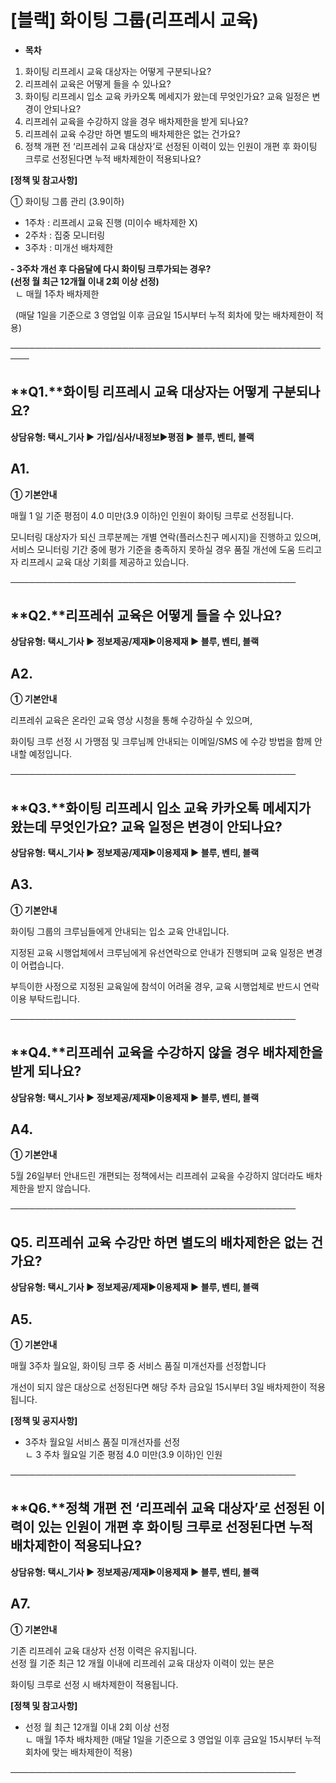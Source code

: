 # [블랙] 화이팅 그룹(리프레시 교육)

* **목차**

1. 화이팅 리프레시 교육 대상자는 어떻게 구분되나요?
2. 리프레쉬 교육은 어떻게 들을 수 있나요?
3. 화이팅 리프레시 입소 교육 카카오톡 메세지가 왔는데 무엇인가요? 교육 일정은 변경이 안되나요?
4. 리프레쉬 교육을 수강하지 않을 경우 배차제한을 받게 되나요?
5. 리프레쉬 교육 수강만 하면 별도의 배차제한은 없는 건가요?
6. 정책 개편 전 ‘리프레쉬 교육 대상자’로 선정된 이력이 있는 인원이 개편 후 화이팅 크루로 선정된다면 누적 배차제한이 적용되나요?

**[정책 및 참고사항]**

① 화이팅 그룹 관리 (3.9이하)

* 1주차 : 리프레시 교육 진행 (미이수 배차제한 X)
* 2주차 : 집중 모니터링
* 3주차 : 미개선 배차제한

**- 3주차 개선 후 다음달에 다시 화이팅 크루가되는 경우?**  
**(선정 월 최근 12개월 이내 2회 이상 선정)**  
  ㄴ 매월 1주차 배차제한

  (매달 1일을 기준으로 3 영업일 이후 금요일 15시부터 누적 회차에 맞는 배차제한이 적용)

─────────────────────────────────────────────────────

**Q1.****화이팅 리프레시 교육 대상자는 어떻게 구분되나요?**
--------------------------------------

**상담유형: **택시\_기사 ▶ 가입/심사/내정보****▶****평점 ▶ 블루, 벤티, 블랙****

**A1.**
-------

**① 기본안내**

매월 1 일 기준 평점이 4.0 미만(3.9 이하)인 인원이 화이팅 크루로 선정됩니다.

모니터링 대상자가 되신 크루분께는 개별 연락(플러스친구 메시지)을 진행하고 있으며,  
서비스 모니터링 기간 중에 평가 기준을 충족하지 못하실 경우 품질 개선에 도움 드리고자 리프레시 교육 대상 기회를 제공하고 있습니다.

──────────────────────────────────────────────

**Q2.****리프레쉬 교육은 어떻게 들을 수 있나요?**
---------------------------------

**상담유형: **택시\_기사 ▶ 정보제공/제재****▶****이용제재 ▶ 블루, 벤티, 블랙****

**A2.**
-------

**① 기본안내**

리프레쉬 교육은 온라인 교육 영상 시청을 통해 수강하실 수 있으며,

화이팅 크루 선정 시 가맹점 및 크루님께 안내되는 이메일/SMS 에 수강 방법을 함께 안내할 예정입니다.

──────────────────────────────────────────────

**Q3.****화이팅 리프레시 입소 교육 카카오톡 메세지가 왔는데 무엇인가요? 교육 일정은 변경이 안되나요?**
---------------------------------------------------------------

**상담유형: **택시\_기사 ▶ 정보제공/제재****▶****이용제재 ▶ 블루, 벤티, 블랙****

**A3.**
-------

**① 기본안내**

화이팅 그룹의 크루님들에게 안내되는 입소 교육 안내입니다.

지정된 교육 시행업체에서 크루님에게 유선연락으로 안내가 진행되며 교육 일정은 변경이 어렵습니다.

부득이한 사정으로 지정된 교육일에 참석이 어려울 경우, 교육 시행업체로 반드시 연락 이용 부탁드립니다.

──────────────────────────────────────────────

**Q4.****리프레쉬 교육을 수강하지 않을 경우 배차제한을 받게 되나요?**
--------------------------------------------

**상담유형: **택시\_기사 ▶ 정보제공/제재****▶****이용제재 ▶ 블루, 벤티, 블랙****

**A4.**
-------

**① 기본안내**

5월 26일부터 안내드린 개편되는 정책에서는 리프레쉬 교육을 수강하지 않더라도 배차제한을 받지 않습니다.

──────────────────────────────────────────────

**Q5. 리프레쉬 교육 수강만 하면 별도의 배차제한은 없는 건가요?**
----------------------------------------

**상담유형: **택시\_기사 ▶ 정보제공/제재****▶****이용제재 ▶ 블루, 벤티, 블랙****

**A5.**
-------

**① 기본안내**

매월 3주차 월요일, 화이팅 크루 중 서비스 품질 미개선자를 선정합니다

개선이 되지 않은 대상으로 선정된다면 해당 주차 금요일 15시부터 3일 배차제한이 적용됩니다.

**[정책 및 공지사항]**

* 3주차 월요일 서비스 품질 미개선자를 선정  
  ㄴ 3 주차 월요일 기준 평점 4.0 미만(3.9 이하)인 인원

──────────────────────────────────────────────

**Q6.****정책 개편 전 ‘리프레쉬 교육 대상자’로 선정된 이력이 있는 인원이 개편 후 화이팅 크루로 선정된다면 누적 배차제한이 적용되나요?**
-----------------------------------------------------------------------------------

**상담유형: **택시\_기사 ▶ 정보제공/제재****▶****이용제재 ▶ 블루, 벤티, 블랙****

**A7.**
-------

**① 기본안내**

기존 리프레쉬 교육 대상자 선정 이력은 유지됩니다.  
선정 월 기준 최근 12 개월 이내에 리프레쉬 교육 대상자 이력이 있는 분은

화이팅 크루로 선정 시 배차제한이 적용됩니다.

**[정책 및 참고사항]**

* 선정 월 최근 12개월 이내 2회 이상 선정  
  ㄴ 매월 1주차 배차제한 (매달 1일을 기준으로 3 영업일 이후 금요일 15시부터 누적 회차에 맞는 배차제한이 적용)

──────────────────────────────────────────────